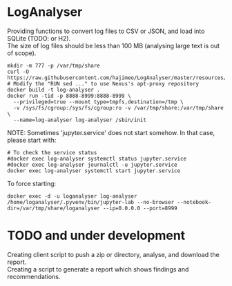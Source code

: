 # LogAnalyser
Providing functions to convert log files to CSV or JSON, and load into SQLite (TODO: or H2).  
The size of log files should be less than 100 MB (analysing large text is out of scope).

```
mkdir -m 777 -p /var/tmp/share
curl -O https://raw.githubusercontent.com/hajimeo/LogAnalyser/master/resources/Dockerfile
# Modify the "RUN sed ..." to use Nexus's apt-proxy repository
docker build -t log-analyser .
docker run -tid -p 8888-8999:8888-8999 \
  --privileged=true --mount type=tmpfs,destination=/tmp \
  -v /sys/fs/cgroup:/sys/fs/cgroup:ro -v /var/tmp/share:/var/tmp/share \
  --name=log-analyser log-analyser /sbin/init
```

NOTE: Sometimes 'jupyter.service' does not start somehow. In that case, please start with:  
```
# To check the service status
#docker exec log-analyser systemctl status jupyter.service
#docker exec log-analyser journalctl -u jupyter.service
docker exec log-analyser systemctl start jupyter.service
```
To force starting:
```
docker exec -d -u loganalyser log-analyser /home/loganalyser/.pyvenv/bin/jupyter-lab --no-browser --notebook-dir=/var/tmp/share/loganalyser --ip=0.0.0.0 --port=8999
```

# TODO and under development
Creating client script to push a zip or directory, analyse, and download the report.  
Creating a script to generate a report which shows findings and recommendations. 
